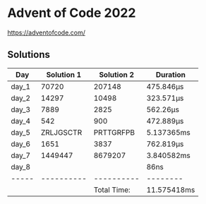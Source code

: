 # Advent of Code 2022

<https://adventofcode.com/>

## Solutions

|  Day  | Solution 1 | Solution 2 | Duration |
| ----- | ---------- | ---------- | -------- |
| day_1 | 70720 | 207148 |  475.846µs |
| day_2 | 14297 | 10498 |  323.571µs |
| day_3 | 7889 | 2825 |  562.26µs |
| day_4 | 542 | 900 |  472.889µs |
| day_5 | ZRLJGSCTR | PRTTGRFPB |  5.137365ms |
| day_6 | 1651 | 3837 |  762.819µs |
| day_7 | 1449447 | 8679207 |  3.840582ms |
| day_8 | <no value> | <no value> |  86ns |
| ----- | ---------- | ---------- | -------- |
|       |            |Total Time: | 11.575418ms |
